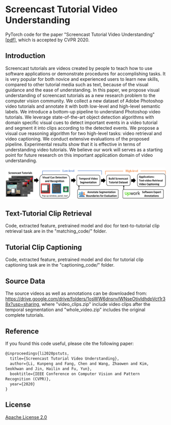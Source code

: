 # Screencast Tutorial Video Understanding
PyTorch code for the paper "Screencast Tutorial Video Understanding" [[pdf](https://openaccess.thecvf.com/content_CVPR_2020/papers/Li_Screencast_Tutorial_Video_Understanding_CVPR_2020_paper.pdf)], which is accepted by CVPR 2020. 



## Introduction
Screencast tutorials are videos created by people to teach how to use software applications or demonstrate procedures for accomplishing tasks. It is very popular for both novice and experienced users to learn new skills, compared to other tutorial media such as text, because of the visual guidance and the ease of understanding. In this paper, we propose visual understanding of screencast tutorials as a new research problem to the computer vision community. We collect a new dataset of Adobe Photoshop video tutorials and annotate it with both low-level and high-level semantic labels. We introduce a bottom-up pipeline to understand Photoshop video tutorials. We leverage state-of-the-art object detection algorithms with domain specific visual cues to detect important events in a video tutorial and segment it into clips according to the detected events. We propose a visual cue reasoning algorithm for two high-level tasks: video retrieval and video captioning. We conduct extensive evaluations of the proposed pipeline. Experimental results show that it is effective in terms of understanding video tutorials. We believe our work will serves as a starting point for future research on this important application domain of video understanding.


![pipeline](/fig/pipeline.png)


## Text-Tutorial Clip Retrieval
Code, extracted feature, pretrained model and doc for text-to-tutorial clip retrieval task are in the "matching_code/" folder. 


## Tutorial Clip Captioning
Code, extracted feature, pretrained model and doc for tutorial clip captioning task are in the "captioning_code/" folder.


## Source Data
The source videos as well as annotations can be downloaded from: https://drive.google.com/drive/folders/1osWW6dnsnvlWNseOtivIdhdpVct1r38x?usp=sharing, where "video_clips.zip" include video clips after the temporal segmentation and "whole_video.zip" includes the original complete tutorials.


## Reference
If you found this code useful, please cite the following paper:

    @inproceedings{li2020pstuts,
      title={Screencast Tutorial Video Understanding},
      author={Li, Kunpeng and Fang, Chen and Wang, Zhaowen and Kim, Seokhwan and Jin, Hailin and Fu, Yun},
      booktitle={IEEE Conference on Computer Vision and Pattern Recognition (CVPR)},
      year={2020}
    }


## License

[Apache License 2.0](http://www.apache.org/licenses/LICENSE-2.0)

